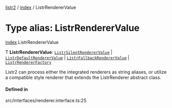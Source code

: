 [listr2](../README.md) / [index](../modules/index.md) / ListrRendererValue

# Type alias: ListrRendererValue

[index](../modules/index.md).ListrRendererValue

Ƭ **ListrRendererValue**: [`ListrSilentRendererValue`](index.ListrSilentRendererValue.md) \| [`ListrDefaultRendererValue`](index.ListrDefaultRendererValue.md) \| [`ListrFallbackRendererValue`](index.ListrFallbackRendererValue.md) \| [`ListrRendererFactory`](index.ListrRendererFactory.md)

Listr2 can process either the integrated renderers as string aliases,
or utilize a compatible style renderer that extends the ListrRenderer abstract class.

#### Defined in

src/interfaces/renderer.interface.ts:25
